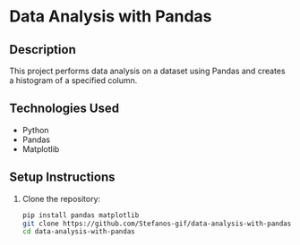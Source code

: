 # Data Analysis with Pandas

## Description
This project performs data analysis on a dataset using Pandas and creates a histogram of a specified column.

## Technologies Used
- Python
- Pandas
- Matplotlib

## Setup Instructions
1. Clone the repository:
   ```bash
   pip install pandas matplotlib
   git clone https://github.com/Stefanos-gif/data-analysis-with-pandas.git
   cd data-analysis-with-pandas
